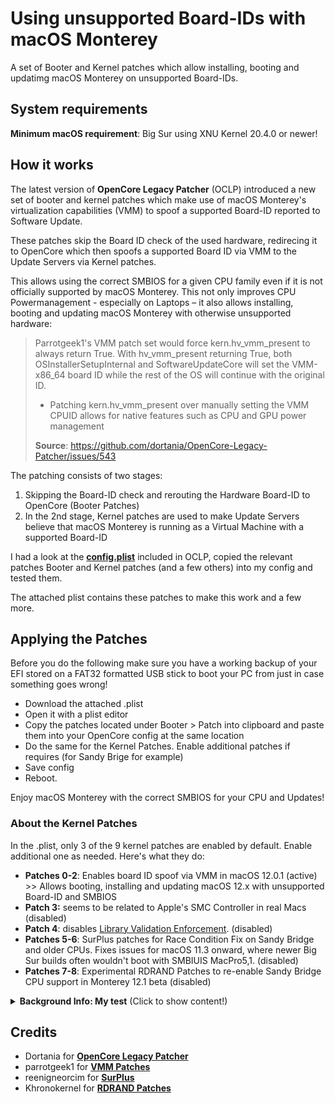 # Using unsupported Board-IDs with macOS Monterey
A set of Booter and Kernel patches which allow installing, booting and updatimg macOS Monterey on unsupported Board-IDs.

## System requirements
**Minimum macOS requirement**: Big Sur using XNU Kernel 20.4.0 or newer!

## How it works
The latest version of **OpenCore Legacy Patcher** (OCLP) introduced a new set of booter and kernel patches which make use of macOS Monterey's virtualization capabilities (VMM) to spoof a supported Board-ID reported to Software Update.

These patches skip the Board ID check of the used hardware, redirecing it to OpenCore which then spoofs a supported Board ID via VMM to the Update Servers via Kernel patches. 

This allows using the correct SMBIOS for a given CPU family even if it is not officially supported by macOS Monterey. This not only improves CPU Powermanagement - especially on Laptops – it also allows installing, booting and updating macOS Monterey with otherwise unsupported hardware:

> Parrotgeek1's VMM patch set would force kern.hv_vmm_present to always return True. With hv_vmm_present returning True, both OSInstallerSetupInternal and SoftwareUpdateCore will set the VMM-x86_64 board ID while the rest of the OS will continue with the original ID.
> 
> - Patching kern.hv_vmm_present over manually setting the VMM CPUID allows for native features such as CPU and GPU power management
>
> **Source**: https://github.com/dortania/OpenCore-Legacy-Patcher/issues/543

The patching consists of two stages:

1. Skipping the Board-ID check and rerouting the Hardware Board-ID to OpenCore (Booter Patches)
2. In the 2nd stage, Kernel patches are used to make Update Servers believe that macOS Monterey is running as a Virtual Machine with a supported Board-ID

I had a look at the [**config.plist**](https://github.com/dortania/OpenCore-Legacy-Patcher/blob/4a8f61a01da72b38a4b2250386cc4b497a31a839/payloads/Config/config.plist) included in OCLP, copied the relevant patches Booter and Kernel patches (and a few others) into my config and tested them.

The attached plist contains these patches to make this work and a few more.

## Applying the Patches
Before you do the following make sure you have a working backup of your EFI stored on a FAT32 formatted USB stick to boot your PC from just in case something goes wrong!

- Download the attached .plist
- Open it with a plist editor
- Copy the patches located under Booter > Patch into clipboard and paste them into your OpenCore config at the same location
- Do the same for the Kernel Patches. Enable additional patches if requires (for Sandy Brige for example)
- Save config 
- Reboot.

Enjoy macOS Monterey with the correct SMBIOS for your CPU and Updates!

### About the Kernel Patches
In the .plist, only 3 of the 9 kernel patches are enabled by default. Enable additional one as needed. Here's what they do:

- **Patches 0-2**: Enables board ID spoof via VMM in macOS 12.0.1 (active) >> Allows booting, installing and updating macOS 12.x with unsupported Board-ID and SMBIOS
- **Patch 3:** seems to be related to Apple's SMC Controller in real Macs (disabled)
- **Patch 4**: disables [Library Validation Enforcement](https://www.naut.ca/blog/2020/11/13/forbidden-commands-to-liberate-macos/). (disabled)
- **Patches 5-6**: SurPlus patches for Race Condition Fix on Sandy Bridge and older CPUs. Fixes issues for macOS 11.3 onward, where newer Big Sur builds often wouldn't boot with SMBIUIS MacPro5,1. (disabled)
- **Patches 7-8**: Experimental RDRAND Patches to re-enable Sandy Bridge CPU support in Monterey 12.1 beta (disabled)

<details>
<summary><strong>Background Info: My test</strong> (Click to show content!)</summary>

## Testing the Patches

I tested the patches on my Lenovo T530 Notebook, which uses an Ivy Bridge CPU with `MacBookPro10,1` SMBIOS, which is officialy not compatible with macOS Monterey. After rebooting, the system started without using `-no_compat_check` boot-arg, as you can see here:

![Proof01](https://user-images.githubusercontent.com/76865553/139529766-87daac84-126e-4dfc-ac1d-37e4730e0bbf.png)

Terminal shows the currnetly used Board-ID which belongs to the `MacBookPro10,1` SMBIOS as you can see in Clover Configurator. Usually, running macOS would require using `MacBookPro11,4` which uses a different Board-ID as you can see in the Clover Configuratos snippet:

![Proof02](https://user-images.githubusercontent.com/76865553/139529778-6f82306a-22db-43dd-b594-c863af6e4ddd.png)
  
Next, I checked for updates and was offered macOS 12.1 beta:

![Proof03](https://user-images.githubusercontent.com/76865553/139529788-d8ca770e-f8c2-49a8-a44e-908137f5e45c.png)
  
Which I installed…
  
![Proof04](https://user-images.githubusercontent.com/76865553/139529792-d92e52d3-5f91-4044-b788-730d603327b3.png)

Installation went smoothly and macOS 12.1 booted without issues:

![About](https://user-images.githubusercontent.com/76865553/139529802-3ea61297-7c7b-4369-8c21-4160b437f1a6.png)
</details>

## Credits
- Dortania for [**OpenCore Legacy Patcher**](https://github.com/dortania/OpenCore-Legacy-Patcher)
- parrotgeek1 for [**VMM Patches**](https://github.com/dortania/OpenCore-Legacy-Patcher/blob/4a8f61a01da72b38a4b2250386cc4b497a31a839/payloads/Config/config.plist#L1222-L1281) 
- reenigneorcim for [**SurPlus**](https://github.com/reenigneorcim/SurPlus)
- Khronokernel for [**RDRAND Patches**](https://github.com/dortania/OpenCore-Legacy-Patcher/commit/c6b3aaaeb78d56f98a94d7991fd3019190b48dd3)
